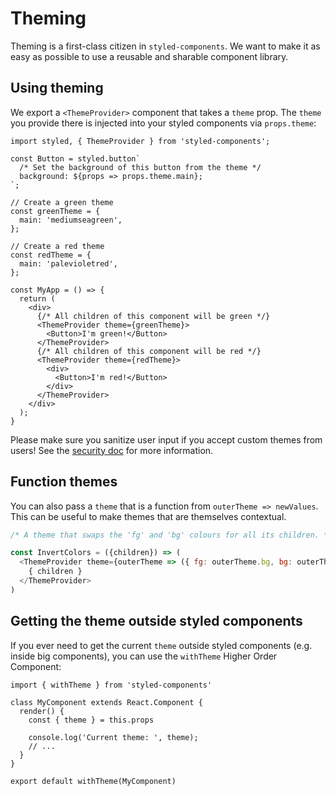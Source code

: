 # Theming

Theming is a first-class citizen in `styled-components`. We want to make it as easy as possible to use a reusable and sharable component library.

## Using theming

We export a `<ThemeProvider>` component that takes a `theme` prop. The `theme` you provide there is injected into your styled components via `props.theme`:

```JSX
import styled, { ThemeProvider } from 'styled-components';

const Button = styled.button`
  /* Set the background of this button from the theme */
  background: ${props => props.theme.main};
`;

// Create a green theme
const greenTheme = {
  main: 'mediumseagreen',
};

// Create a red theme
const redTheme = {
  main: 'palevioletred',
};

const MyApp = () => {
  return (
    <div>
      {/* All children of this component will be green */}
      <ThemeProvider theme={greenTheme}>
        <Button>I'm green!</Button>
      </ThemeProvider>
      {/* All children of this component will be red */}
      <ThemeProvider theme={redTheme}>
        <div>
          <Button>I'm red!</Button>
        </div>
      </ThemeProvider>
    </div>
  );
}
```

Please make sure you sanitize user input if you accept custom themes from users! See the [security doc](./security.md) for more information.

## Function themes

You can also pass a `theme` that is a function from `outerTheme => newValues`. This can be useful to make themes that are themselves contextual.

```js
/* A theme that swaps the 'fg' and 'bg' colours for all its children. */

const InvertColors = ({children}) => (
  <ThemeProvider theme={outerTheme => ({ fg: outerTheme.bg, bg: outerTheme.fg })}>
    { children }
  </ThemeProvider>
)
```

## Getting the theme outside styled components

If you ever need to get the current `theme` outside styled components (e.g. inside big components), you can use the `withTheme` Higher Order Component:

```JS
import { withTheme } from 'styled-components'

class MyComponent extends React.Component {
  render() {
    const { theme } = this.props

    console.log('Current theme: ', theme);
    // ...
  }
}

export default withTheme(MyComponent)
```
